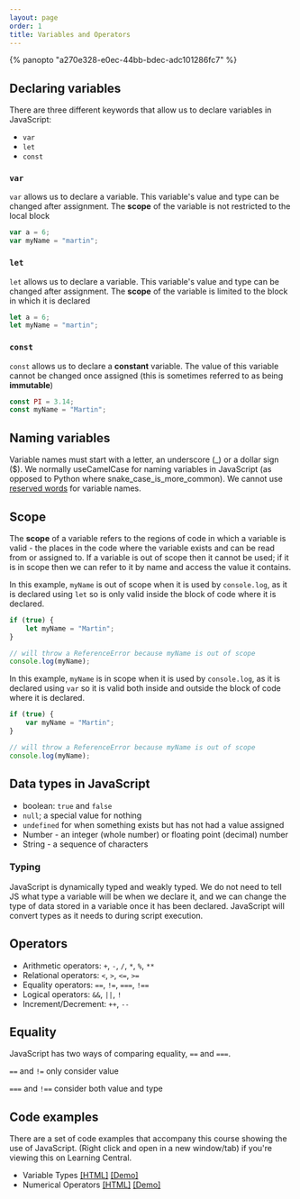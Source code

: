 ```yaml
---
layout: page
order: 1
title: Variables and Operators
---
```


{% panopto "a270e328-e0ec-44bb-bdec-adc101286fc7" %}

## Declaring variables

There are three different keywords that allow us to declare variables in JavaScript:

-   `var`
-   `let`
-   `const`

### `var`

`var` allows us to declare a variable. This variable's value and type can be changed after assignment. The **scope** of the variable is not restricted to the local block

```js
var a = 6;
var myName = "martin";
```

### `let`

`let` allows us to declare a variable. This variable's value and type can be changed after assignment. The **scope** of the variable is limited to the block in which it is declared

```js
let a = 6;
let myName = "martin";
```

### `const`

`const` allows us to declare a **constant** variable. The value of this variable cannot be changed once assigned (this is sometimes referred to as being **immutable**)

```js
const PI = 3.14;
const myName = "Martin";
```

## Naming variables

Variable names must start with a letter, an underscore (\_) or a dollar sign (\$). We normally useCamelCase for naming variables in JavaScript (as opposed to Python where snake_case_is_more_common). We cannot use [reserved words](https://developer.mozilla.org/en-US/docs/Web/JavaScript/Reference/Lexical_grammar) for variable names.

## Scope

The **scope** of a variable refers to the regions of code in which a variable is valid - the places in the code where the variable exists and can be read from or assigned to. If a variable is out of scope then it cannot be used; if it is in scope then we can refer to it by name and access the value it contains.

In this example, `myName` is out of scope when it is used by `console.log`, as it is declared using `let` so is only valid inside the block of code where it is declared.

```js
if (true) {
    let myName = "Martin";
}

// will throw a ReferenceError because myName is out of scope
console.log(myName);
```

In this example, `myName` is in scope when it is used by `console.log`, as it is declared using `var` so it is valid both inside and outside the block of code where it is declared.

```js
if (true) {
    var myName = "Martin";
}

// will throw a ReferenceError because myName is out of scope
console.log(myName);
```

## Data types in JavaScript

-   boolean: `true` and `false`
-   `null`; a special value for nothing
-   `undefined` for when something exists but has not had a value assigned
-   Number - an integer (whole number) or floating point (decimal) number
-   String - a sequence of characters

### Typing

JavaScript is dynamically typed and weakly typed. We do not need to tell JS what type a variable will be when we declare it, and we can change the type of data stored in a variable once it has been declared. JavaScript will convert types as it needs to during script execution.

## Operators

-   Arithmetic operators: `+`, `-`, `/`, `*`, `%`, `**`
-   Relational operators: `<`, `>`, `<=`, `>=`
-   Equality operators: `==`, `!=`, `===`, `!==`
-   Logical operators: `&&`, `||`, `!`
-   Increment/Decrement: `++`, `--`

## Equality

JavaScript has two ways of comparing equality, `==` and `===`.

`==` and `!=` only consider value

`===` and `!==` consider both value and type

## Code examples

There are a set of code examples that accompany this course showing the use of JavaScript. (Right click and open in a new window/tab) if you're viewing this on Learning Central.

-   Variable Types [[HTML]](https://github.com/martinjc/introduction-to-js/blob/main/src/examples/basic-js/types.html) [[Demo]](https://martinjc.github.io/introduction-to-js/examples/basic-js/types.html)
-   Numerical Operators [[HTML]](https://github.com/martinjc/introduction-to-js/blob/main/src/examples/basic-js/numbers.html) [[Demo]](https://martinjc.github.io/introduction-to-js/examples/basic-js/numbers.html)
